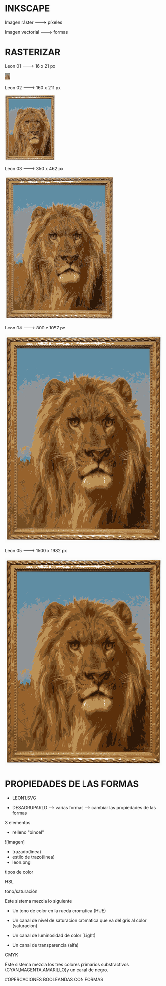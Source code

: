 # INKSCAPE

Imagen ráster ---> píxeles

Imagen vectorial ---> formas


# RASTERIZAR

 Leon 01 ---> 16 x 21 px

![imagen](https://github.com/ANGEY33/1er-TRIMESTRE/blob/main/leon01.png)

 Leon 02 ---> 160 x 211 px

![imagen](https://github.com/ANGEY33/1er-TRIMESTRE/blob/main/leon02.png)

Leon 03 ---> 350 x 462 px

![imagen](https://github.com/ANGEY33/1er-TRIMESTRE/blob/main/leon03.png)

 Leon 04 ---> 800 x 1057 px

![imagen](https://github.com/ANGEY33/1er-TRIMESTRE/blob/main/leon04.png)

 Leon 05 ---> 1500 x 1982 px

![imagen](https://github.com/ANGEY33/1er-TRIMESTRE/blob/main/leon05.png)

# PROPIEDADES DE LAS FORMAS

- LEON1.SVG

- DESAGRUPARLO --> varias formas --> cambiar las propiedades de las formas

3 elementos
- relleno "oincel"

![imagen]

- trazado(linea)
- estilo de trazo(linea)
- leon.png

tipos de color

HSL

tono/saturación

 Este sistema mezcla lo siguiente
 
- Un tono de color en la rueda cromatica (HUE)
 
- Un canal de nivel de saturacion cromatica que va del gris al color (saturacion)
 
- Un canal de luminosidad de color (Light)
 
- Un canal de transparencia (alfa)

CMYK

Este sistema mezcla los tres colores primarios substractivos (CYAN,MAGENTA,AMARILLO)y un canal de negro.

#OPERCACIONES BOOLEANDAS CON FORMAS


